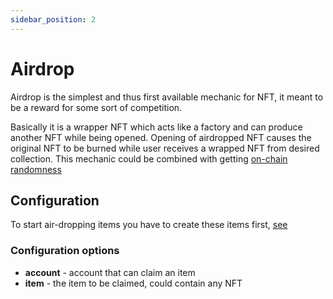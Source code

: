 ```yaml
---
sidebar_position: 2
---
```


# Airdrop

Airdrop is the simplest and thus first available mechanic for NFT, it meant to be a reward for some sort of competition.

Basically it is a wrapper NFT which acts like a factory and can produce another NFT while being opened. Opening of
airdropped NFT causes the original NFT to be burned while user receives a wrapped NFT from desired collection. This
mechanic could be combined with getting [on-chain randomness](/docs/integrations/ChainLink/)

## Configuration

To start air-dropping items you have to create these items first, [see](/docs/admin-panel/ERC721/template/)

### Configuration options

- **account** - account that can claim an item
- **item** - the item to be claimed, could contain any NFT



